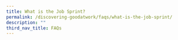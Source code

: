 ```yaml
---
title: What is the Job Sprint?
permalink: /discovering-goodatwork/faqs/what-is-the-job-sprint/
description: ""
third_nav_title: FAQs
---
```

